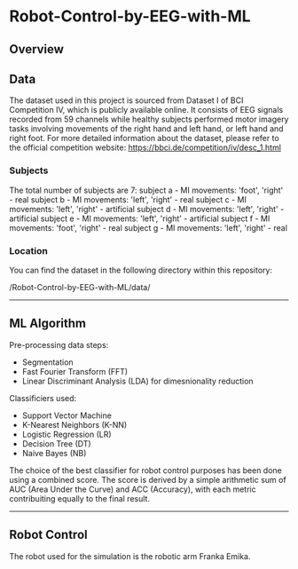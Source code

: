 # Robot-Control-by-EEG-with-ML

## Overview

## Data
The dataset used in this project is sourced from Dataset I of BCI Competition IV, which is publicly available online. It consists of EEG signals recorded from 59 channels while healthy subjects performed motor imagery tasks involving movements of the right hand and left hand, or left hand and right foot.
For more detailed information about the dataset, please refer to the official competition website: https://bbci.de/competition/iv/desc_1.html

### Subjects

The total number of subjects are 7:
subject a - MI movements: 'foot', 'right' - real 
subject b - MI movements: 'left', 'right' - real
subject c - MI movements: 'left', 'right' - artificial 
subject d - MI movements: 'left', 'right' - artificial
subject e - MI movements: 'left', 'right' - artificial
subject f - MI movements: 'foot', 'right' - real
subject g - MI movements: 'left', 'right' - real

### Location

You can find the dataset in the following directory within this repository: 

/Robot-Control-by-EEG-with-ML/data/

---

## ML Algorithm
Pre-processing data steps:
- Segmentation
- Fast Fourier Transform (FFT)
- Linear Discriminant Analysis (LDA) for dimesnionality reduction

Classificiers used:
- Support Vector Machine
- K-Nearest Neighbors (K-NN)
- Logistic Regression (LR)
- Decision Tree (DT)
- Naive Bayes (NB)

The choice of the best classifier for robot control purposes has been done using a combined score. The score is derived by a simple arithmetic sum of AUC (Area Under the Curve) and ACC (Accuracy), with each metric contribuiting equally to the final result. 


---

## Robot Control
The robot used for the simulation is the robotic arm Franka Emika.
